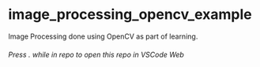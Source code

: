 # image_processing_opencv_example
Image Processing done using OpenCV as part of learning.

###### Press . while in repo to open this repo in VSCode Web
